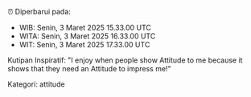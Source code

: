 ⏰ Diperbarui pada:
- WIB: Senin, 3 Maret 2025 15.33.00 UTC
- WITA: Senin, 3 Maret 2025 16.33.00 UTC
- WIT: Senin, 3 Maret 2025 17.33.00 UTC

Kutipan Inspiratif:
"I enjoy when people show Attitude to me because it shows that they need an Attitude to impress me!"


Kategori: attitude


